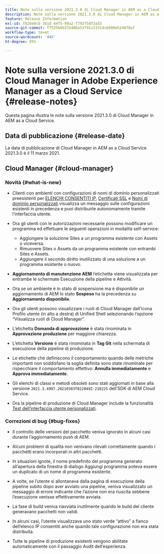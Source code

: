 ```yaml
---
title: Note sulla versione 2021.3.0 di Cloud Manager in AEM as a Cloud Service
description: Note sulla versione 2021.3.0 di Cloud Manager in AEM as a Cloud Service
feature: Release Information
exl-id: f826e0c6-3b1d-44f5-99a2-f792f5df3a55
source-git-commit: f7525b6b37e486a53791c2331dc6000e5248f8af
workflow-type: tm+mt
source-wordcount: '445'
ht-degree: 85%

---
```


# Note sulla versione 2021.3.0 di Cloud Manager in Adobe Experience Manager as a Cloud Service {#release-notes}

Questa pagina illustra le note sulla versione 2021.3.0 di Cloud Manager in AEM as a Cloud Service.

## Data di pubblicazione {#release-date}

La data di pubblicazione di Cloud Manager in AEM as a Cloud Service 2021.3.0 è il 11 marzo 2021.

## Cloud Manager {#cloud-manager}

### Novità {#what-is-new}

* Clienti con ambienti con configurazioni di nomi di dominio personalizzati preesistenti per [ELENCHI CONSENTITI IP](/help/implementing/cloud-manager/ip-allow-lists/managing-ip-allow-lists.md#pre-existing-cdn), [Certificati SSL](/help/implementing/cloud-manager/managing-ssl-certifications/managing-certificates.md#pre-existing-cdn) e [Nomi di dominio personalizzati](/help/implementing/cloud-manager/custom-domain-names/check-domain-name-status.md#pre-existing-cdn) visualizza un messaggio sulle configurazioni esistenti in precedenza e puoi distribuirle autonomamente tramite l’interfaccia utente.

* Ora gli utenti con le autorizzazioni necessarie possono modificare un programma ed effettuare le seguenti operazioni in modalità self-service:
   * Aggiungere la soluzione Sites a un programma esistente con Assets o viceversa.
   * Rimuovere Sites o Assets da un programma esistente con entrambi Sites e Assets.
   * Aggiungere il secondo diritto inutilizzato di una soluzione a un programma esistente o nuovo.

* **Aggiornamento di manutenzione AEM** l’etichetta viene visualizzata per entrambe le schermate Esecuzione della pipeline e Attività.

* Ora se un ambiente è in stato di sospensione ma è disponibile un aggiornamento di AEM lo stato **Sospeso** ha la precedenza su **Aggiornamento disponibile**.

* Ora gli utenti possono visualizzare i ruoli di Cloud Manager dall’icona Profilo utente (in alto a destra) di Unified Shell selezionando l’opzione “Visualizza ruoli di Cloud Manager”.

* L’etichetta **Domanda di approvazione** è stata rinominata in **Approvazione produzione** per maggiore chiarezza.

* L’etichetta **Versione** è stata rinominata in **Tag Git** nella schermata di esecuzione della pipeline di produzione.

* Le etichette che definiscono il comportamento quando delle metriche importanti non soddisfano la soglia definita sono state rinominate per rispecchiare il comportamento effettivo: **Annulla immediatamente** e **Approva immediatamente**.

* Gli elenchi di classi e metodi obsoleti sono stati aggiornati in base alla versione `2021.3.4997.20210303T022849Z-210225` dell’SDK di AEM Cloud Service.

* Ora la pipeline di produzione di Cloud Manager include la funzionalità [Test dell’interfaccia utente personalizzati](/help/implementing/cloud-manager/functional-testing.md#custom-ui-testing).

### Correzioni di bug  {#bug-fixes}

* Il controllo delle versioni del pacchetto veniva ignorato in alcuni casi durante l’aggiornamento push di AEM.

* Alcuni problemi di qualità non venivano rilevati correttamente quando i pacchetti erano incorporati in altri pacchetti.

* In situazioni ignote, il nome predefinito del programma generato all’apertura della finestra di dialogo Aggiungi programma poteva essere un duplicato di un nome di programma esistente.

* A volte, se l’utente si allontanava dalla pagina di esecuzione della pipeline subito dopo aver avviato una pipeline, veniva visualizzato un messaggio di errore indicante che l’azione non era riuscita sebbene l’esecuzione venisse effettivamente avviata.

* La fase di build veniva riavviata inutilmente quando le build del cliente generavano pacchetti non validi.

* In alcuni casi, l’utente visualizzava uno stato verde “attivo” a fianco dell’elenco IP consentiti anche quando tale configurazione non era stata distribuita.

* Tutte le pipeline di produzione esistenti vengono abilitate automaticamente con il passaggio Audit dell’esperienza.
